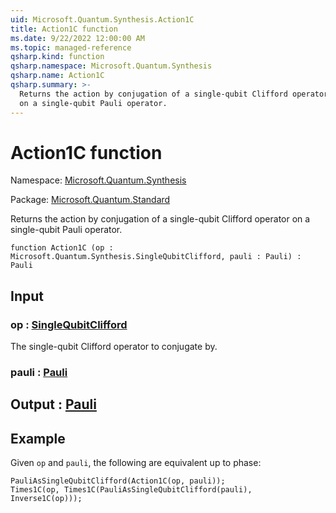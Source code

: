 ```yaml
---
uid: Microsoft.Quantum.Synthesis.Action1C
title: Action1C function
ms.date: 9/22/2022 12:00:00 AM
ms.topic: managed-reference
qsharp.kind: function
qsharp.namespace: Microsoft.Quantum.Synthesis
qsharp.name: Action1C
qsharp.summary: >-
  Returns the action by conjugation of a single-qubit Clifford operator
  on a single-qubit Pauli operator.
---
```


# Action1C function

Namespace: [Microsoft.Quantum.Synthesis](xref:Microsoft.Quantum.Synthesis)

Package: [Microsoft.Quantum.Standard](https://nuget.org/packages/Microsoft.Quantum.Standard)


Returns the action by conjugation of a single-qubit Clifford operatoron a single-qubit Pauli operator.

```qsharp
function Action1C (op : Microsoft.Quantum.Synthesis.SingleQubitClifford, pauli : Pauli) : Pauli
```


## Input

### op : [SingleQubitClifford](xref:Microsoft.Quantum.Synthesis.SingleQubitClifford)

The single-qubit Clifford operator to conjugate by.


### pauli : [Pauli](xref:microsoft.quantum.qsharp.valueliterals#pauli-literals)





## Output : [Pauli](xref:microsoft.quantum.qsharp.valueliterals#pauli-literals)



## Example

Given `op` and `pauli`, the following are equivalent up to phase:```qsharpPauliAsSingleQubitClifford(Action1C(op, pauli));Times1C(op, Times1C(PauliAsSingleQubitClifford(pauli), Inverse1C(op)));```